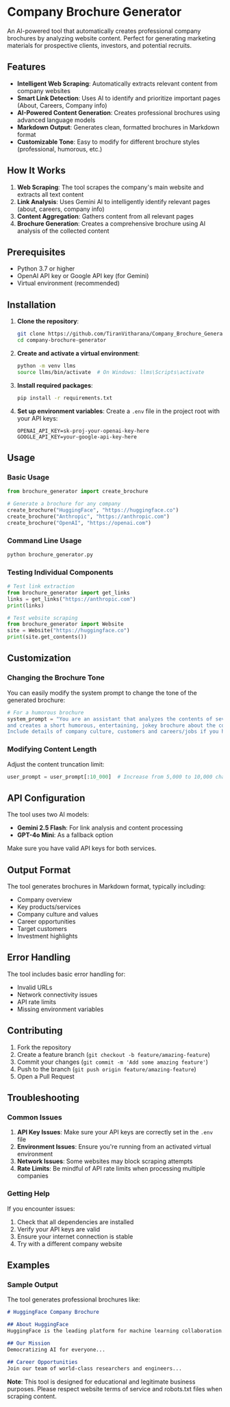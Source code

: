 # Company Brochure Generator

An AI-powered tool that automatically creates professional company brochures by analyzing website content. Perfect for generating marketing materials for prospective clients, investors, and potential recruits.

## Features

- **Intelligent Web Scraping**: Automatically extracts relevant content from company websites
- **Smart Link Detection**: Uses AI to identify and prioritize important pages (About, Careers, Company info)
- **AI-Powered Content Generation**: Creates professional brochures using advanced language models
- **Markdown Output**: Generates clean, formatted brochures in Markdown format
- **Customizable Tone**: Easy to modify for different brochure styles (professional, humorous, etc.)

## How It Works

1. **Web Scraping**: The tool scrapes the company's main website and extracts all text content
2. **Link Analysis**: Uses Gemini AI to intelligently identify relevant pages (about, careers, company info)
3. **Content Aggregation**: Gathers content from all relevant pages
4. **Brochure Generation**: Creates a comprehensive brochure using AI analysis of the collected content

## Prerequisites

- Python 3.7 or higher
- OpenAI API key or  Google API key (for Gemini)
- Virtual environment (recommended)

## Installation

1. **Clone the repository**:
   ```bash
   git clone https://github.com/TiranVitharana/Company_Brochure_Generator.git
   cd company-brochure-generator
   ```

2. **Create and activate a virtual environment**:
   ```bash
   python -m venv llms
   source llms/bin/activate  # On Windows: llms\Scripts\activate
   ```

3. **Install required packages**:
   ```bash
   pip install -r requirements.txt
   ```

4. **Set up environment variables**:
   Create a `.env` file in the project root with your API keys:
   ```
   OPENAI_API_KEY=sk-proj-your-openai-key-here
   GOOGLE_API_KEY=your-google-api-key-here
   ```

## Usage

### Basic Usage

```python
from brochure_generator import create_brochure

# Generate a brochure for any company
create_brochure("HuggingFace", "https://huggingface.co")
create_brochure("Anthropic", "https://anthropic.com")
create_brochure("OpenAI", "https://openai.com")
```

### Command Line Usage

```bash
python brochure_generator.py
```

### Testing Individual Components

```python
# Test link extraction
from brochure_generator import get_links
links = get_links("https://anthropic.com")
print(links)

# Test website scraping
from brochure_generator import Website
site = Website("https://huggingface.co")
print(site.get_contents())
```

## Customization

### Changing the Brochure Tone

You can easily modify the system prompt to change the tone of the generated brochure:

```python
# For a humorous brochure
system_prompt = "You are an assistant that analyzes the contents of several relevant pages from a company website \
and creates a short humorous, entertaining, jokey brochure about the company for prospective customers, investors and recruits. Respond in markdown.\
Include details of company culture, customers and careers/jobs if you have the information."
```

### Modifying Content Length

Adjust the content truncation limit:

```python
user_prompt = user_prompt[:10_000]  # Increase from 5,000 to 10,000 characters
```

## API Configuration

The tool uses two AI models:
- **Gemini 2.5 Flash**: For link analysis and content processing
- **GPT-4o Mini**: As a fallback option

Make sure you have valid API keys for both services.

## Output Format

The tool generates brochures in Markdown format, typically including:
- Company overview
- Key products/services
- Company culture and values
- Career opportunities
- Target customers
- Investment highlights

## Error Handling

The tool includes basic error handling for:
- Invalid URLs
- Network connectivity issues
- API rate limits
- Missing environment variables

## Contributing

1. Fork the repository
2. Create a feature branch (`git checkout -b feature/amazing-feature`)
3. Commit your changes (`git commit -m 'Add some amazing feature'`)
4. Push to the branch (`git push origin feature/amazing-feature`)
5. Open a Pull Request

## Troubleshooting

### Common Issues

1. **API Key Issues**: Make sure your API keys are correctly set in the `.env` file
2. **Environment Issues**: Ensure you're running from an activated virtual environment
3. **Network Issues**: Some websites may block scraping attempts
4. **Rate Limits**: Be mindful of API rate limits when processing multiple companies

### Getting Help

If you encounter issues:
1. Check that all dependencies are installed
2. Verify your API keys are valid
3. Ensure your internet connection is stable
4. Try with a different company website

## Examples

### Sample Output

The tool generates professional brochures like:

```markdown
# HuggingFace Company Brochure

## About HuggingFace
HuggingFace is the leading platform for machine learning collaboration...

## Our Mission
Democratizing AI for everyone...

## Career Opportunities
Join our team of world-class researchers and engineers...
```



**Note**: This tool is designed for educational and legitimate business purposes. Please respect website terms of service and robots.txt files when scraping content.
